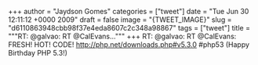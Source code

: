 
+++
author = "Jaydson Gomes"
categories = ["tweet"]
date = "Tue Jun 30 12:11:12 +0000 2009"
draft = false
image = "{TWEET_IMAGE}"
slug = "d6110863948cbb98f37e4eda8607c2c348a98867"
tags = ["tweet"]
title = """RT: @galvao: RT @CalEvans..."""
+++
RT: @galvao: RT @CalEvans: FRESH! HOT! CODE! http://php.net/downloads.php#v5.3.0 #php53 (Happy Birthday PHP 5.3!)
